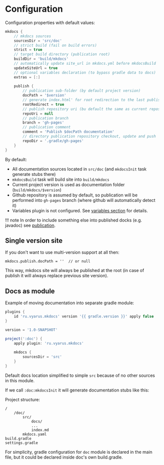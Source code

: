 # Configuration

Configuration properties with default values:
 
```groovy
mkdocs {
    // mkdocs sources
    sourcesDir = 'src/doc'    
    // strict build (fail on build errors)
    strict = true    
    // target build directory (publication root)
    buildDir = 'build/mkdocs'
    // automatically update site_url in mkdocs.yml before mkdocsBuild
    updateSiteUrl = true
    // optional variables declaration (to bypass gradle data to docs)
    extras = [:]
    
    publish {
        // publication sub-folder (by default project version)
        docPath = '$version'        
        // generate index.html' for root redirection to the last published version 
        rootRedirect = true
        // publish repository uri (bu default the same as current repository)
        repoUri = null
        // publication branch
        branch = 'gh-pages'
        // publication comment
        comment = 'Publish $docPath documentation'
        // directory publication repository checkout, update and push
        repoDir = '.gradle/gh-pages'
    }
}
```

By default:

- All documentation sources located in `src/doc` (and `mkdocsInit` task generate stubs there)
- `mkdocsBuild` task will build site into `build/mkdocs`
- Current project version is used as documentation folder (`build/mkdocs/$version`)
- Github repository is assumed by default, so publication will be performed into `gh-pages` branch (where github will automatically detect it)
- Variables plugin is not configured. See [variables section](vars.md) for details.
    
!!! note
    In order to include something else into published docks (e.g. javadoc) see [publication](publication.md).    

## Single version site

If you don't want to use multi-version support at all then:

```
mkdocs.publish.docPath = ''  // or null 
``` 

This way, mkdocs site will always be published at the root (in case of publish it will always replace 
previous site version).
    
## Docs as module

Example of moving documentation into separate gradle module: 

```groovy
plugins {
    id 'ru.vyarus.mkdocs' version '{{ gradle.version }}' apply false                                
}

version = '1.0-SNAPSHOT'

project(':doc') {
    apply plugin: 'ru.vyarus.mkdocs' 
    
    mkdocs {
        sourcesDir = 'src'
    }
}
```

Default docs location simplified to simple `src` because of no other sources in this module.

If we call `:doc:mkdocsInit` it will generate documentation stubs like this:

Project structure:

```
/
    /doc/
        src/
            docs/
            ...
            index.md
        mkdocs.yaml
build.gradle
settings.gradle            
```

For simplicity, gradle configuration for `doc` module is declared in the main file,
but it could be declared inside doc's own build.gradle.
